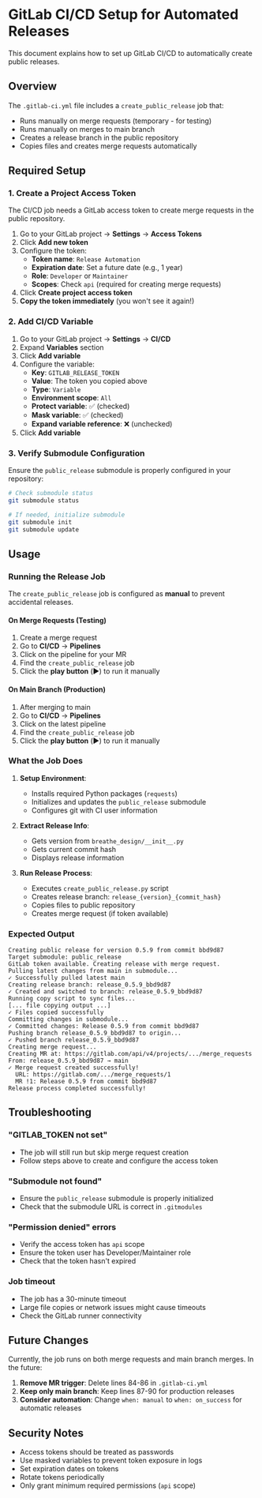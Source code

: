 # GitLab CI/CD Setup for Automated Releases

This document explains how to set up GitLab CI/CD to automatically create public releases.

## Overview

The `.gitlab-ci.yml` file includes a `create_public_release` job that:
- Runs manually on merge requests (temporary - for testing)
- Runs manually on merges to main branch
- Creates a release branch in the public repository
- Copies files and creates merge requests automatically

## Required Setup

### 1. Create a Project Access Token

The CI/CD job needs a GitLab access token to create merge requests in the public repository.

1. Go to your GitLab project → **Settings** → **Access Tokens**
2. Click **Add new token**
3. Configure the token:
   - **Token name**: `Release Automation`
   - **Expiration date**: Set a future date (e.g., 1 year)
   - **Role**: `Developer` or `Maintainer`
   - **Scopes**: Check `api` (required for creating merge requests)
4. Click **Create project access token**
5. **Copy the token immediately** (you won't see it again!)

### 2. Add CI/CD Variable

1. Go to your GitLab project → **Settings** → **CI/CD**
2. Expand **Variables** section
3. Click **Add variable**
4. Configure the variable:
   - **Key**: `GITLAB_RELEASE_TOKEN`
   - **Value**: The token you copied above
   - **Type**: `Variable`
   - **Environment scope**: `All`
   - **Protect variable**: ✅ (checked)
   - **Mask variable**: ✅ (checked)
   - **Expand variable reference**: ❌ (unchecked)
5. Click **Add variable**

### 3. Verify Submodule Configuration

Ensure the `public_release` submodule is properly configured in your repository:

```bash
# Check submodule status
git submodule status

# If needed, initialize submodule
git submodule init
git submodule update
```

## Usage

### Running the Release Job

The `create_public_release` job is configured as **manual** to prevent accidental releases.

#### On Merge Requests (Testing)
1. Create a merge request
2. Go to **CI/CD** → **Pipelines**
3. Click on the pipeline for your MR
4. Find the `create_public_release` job
5. Click the **play button** (▶️) to run it manually

#### On Main Branch (Production)
1. After merging to main
2. Go to **CI/CD** → **Pipelines**
3. Click on the latest pipeline
4. Find the `create_public_release` job
5. Click the **play button** (▶️) to run it manually

### What the Job Does

1. **Setup Environment**:
   - Installs required Python packages (`requests`)
   - Initializes and updates the `public_release` submodule
   - Configures git with CI user information

2. **Extract Release Info**:
   - Gets version from `breathe_design/__init__.py`
   - Gets current commit hash
   - Displays release information

3. **Run Release Process**:
   - Executes `create_public_release.py` script
   - Creates release branch: `release_{version}_{commit_hash}`
   - Copies files to public repository
   - Creates merge request (if token available)

### Expected Output

```
Creating public release for version 0.5.9 from commit bbd9d87
Target submodule: public_release
GitLab token available. Creating release with merge request.
Pulling latest changes from main in submodule...
✓ Successfully pulled latest main
Creating release branch: release_0.5.9_bbd9d87
✓ Created and switched to branch: release_0.5.9_bbd9d87
Running copy script to sync files...
[... file copying output ...]
✓ Files copied successfully
Committing changes in submodule...
✓ Committed changes: Release 0.5.9 from commit bbd9d87
Pushing branch release_0.5.9_bbd9d87 to origin...
✓ Pushed branch release_0.5.9_bbd9d87
Creating merge request...
Creating MR at: https://gitlab.com/api/v4/projects/.../merge_requests
From: release_0.5.9_bbd9d87 → main
✓ Merge request created successfully!
  URL: https://gitlab.com/.../merge_requests/1
  MR !1: Release 0.5.9 from commit bbd9d87
Release process completed successfully!
```

## Troubleshooting

### "GITLAB_TOKEN not set"
- The job will still run but skip merge request creation
- Follow steps above to create and configure the access token

### "Submodule not found"
- Ensure the `public_release` submodule is properly initialized
- Check that the submodule URL is correct in `.gitmodules`

### "Permission denied" errors
- Verify the access token has `api` scope
- Ensure the token user has Developer/Maintainer role
- Check that the token hasn't expired

### Job timeout
- The job has a 30-minute timeout
- Large file copies or network issues might cause timeouts
- Check the GitLab runner connectivity

## Future Changes

Currently, the job runs on both merge requests and main branch merges. In the future:

1. **Remove MR trigger**: Delete lines 84-86 in `.gitlab-ci.yml`
2. **Keep only main branch**: Keep lines 87-90 for production releases
3. **Consider automation**: Change `when: manual` to `when: on_success` for automatic releases

## Security Notes

- Access tokens should be treated as passwords
- Use masked variables to prevent token exposure in logs
- Set expiration dates on tokens
- Rotate tokens periodically
- Only grant minimum required permissions (`api` scope)
